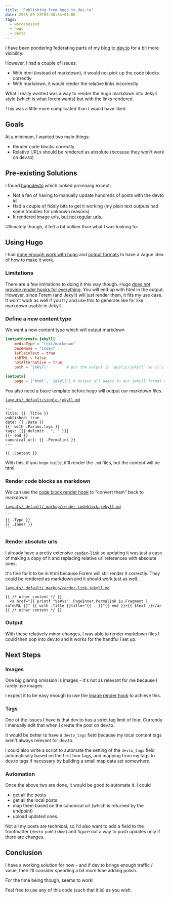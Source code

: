 ```yaml
---
title: "Publishing from hugo to dev.to"
date: 2025-09-23T09:30:54+01:00
tags:
  - wordsonsand
  - hugo
  - devto
---
```


I have been pondering federating parts of my blog to [dev.to](https://dev.to/)
for a bit more visibility.

However, I had a couple of issues:

- With html (instead of markdown), it would not pick up the code blocks
  correctly
- With markdown, it would render the relative links incorrectly

What I really wanted was a way to render the hugo markdown into Jekyll style
(which is what forem wants) but with the links rendered.

This was a little more complicated than I would have liked.

## Goals

At a minimum, I wanted two main things:

- Render code blocks correctly
- Relative URLs should be rendered as absolute (because they won't work on
  dev.to)

## Pre-existing Solutions

I found [hugodevto](https://github.com/maelvls/hudevto) which looked promising
except:

- Not a fan of having to manually update hundreds of posts with the devto id
- Had a couple of fiddly bits to get it working (my plain text outputs had some
  troubles for unknown reasons)
- It rendered image urls,
  [but not regular urls.](https://github.com/maelvls/hudevto/issues/2#issuecomment-3302934120)

Ultimately though, it felt a bit bulkier than what I was looking for

## Using Hugo

I had [done enough work with hugo](/tags/hugo) and
[output formats](/tags/inscribe) to have a vague idea of how to make it work.

### Limitations

There are a few limitations to doing it this way though. Hugo
[does not provide render hooks for everything](https://gohugo.io/render-hooks/introduction/).
You will end up with html in the output. However, since Forem (and Jekyll) will
just render them, it fits my use case. It won't work as well if you try and use
this to generate like for like markdown usable in Jekyll.

### Define a new content type

We want a new content type which will output markdown

```toml
[outputFormats.jekyll]
    mediaType = "text/markdown"
    baseName = "index"
    isPlainText = true
    isHTML = false
    notAlternative = true
    path = 'jekyll'        # put the output in `public/jekyll` so it's easier to find

[outputs]
    page = ['html', 'jekyll'] # Output all pages in our jekyll format as well
```

You also need a basic template before hugo will output our markdown files.

[`layouts/_default/single.jekyll.md`](../../../layouts/_default/single.jekyll.md)

```gotemplate
---
title: {{ .Title }}
published: true
date: {{ .Date }}
{{- with .Params.tags }}
tags: [{{ delimit . ", " }}]
{{- end }}
canonical_url: {{ .Permalink }}
---

{{ .Content }}
```

With this, if you `hugo build`, it'll render the `.md` files, but the content
will be html.

### Render code blocks as markdown

We can use the
[code block render hook](https://gohugo.io/render-hooks/code-blocks/) to
"convert them" back to markdown.

[`layouts/_default/_markup/render-codeblock.jekyll.md`](../../../layouts/_default/_markup/render-codeblock.jekyll.md)

````gotemplate
```
{{ .Type }}
{{ .Inner }}
```
````

### Render absolute urls

I already have a pretty extensive
[`render-link`](../../../layouts/_default/_markup/render-link.html) so updating
it was just a case of making a copy of it and replacing relative url references
with absolute ones.

It's fine for it to be in html because Forem will still render it correctly.
They could be rendered as markdown and it should work just as well.

[`layouts/_default/_markup/render-link.jekyll.md`](../../../layouts/_default/_markup/render-link.jekyll.md)

```gotemplate
{{ /* other content */ }}
  <a href="{{ printf "%s#%s" .PageInner.Permalink $u.Fragment | safeURL }}" {{ with .Title }}title="{{ . }}"{{ end }}>{{ $text }}</a>
{{ /* other content */ }}
```

### Output

With these relatively minor changes, I was able to render markdown files I could
then pop into dev.to and it works for the handful I set up.

## Next Steps

### Images

One big glaring omission is images - it's not as relevant for me because I
rarely use images.

I expect it to be easy enough to use the
[image render hook](https://gohugo.io/render-hooks/images/) to achieve this.

### Tags

One of the issues I have is that dev.to has a strict tag limit of four.
Currently I manually edit that when I create the post on dev.to.

It would be better to have a `devto_tags` field because my local content tags
aren't always relevant for dev.to.

I could also write a script to automate the setting of the `devto_tags` field
automatically based on the first four tags, and mapping from my tags to dev.to
tags if necessary by building a small map data set somewhere.

### Automation

Once the above two are done, it would be good to automate it. I could

- [get all the posts](https://developers.forem.com/api/v0#tag/articles/operation/getUserAllArticles)
- get all the local posts
- map them based on the canonical url (which is returned by the endpoint)
- upload updated ones.

Not all my posts are technical, so I'd also want to add a field to the
frontmatter (`devto_published`) and figure out a way to push updates only if
there are changes.

## Conclusion

I have a working solution for now - and if dev.to brings enough traffic / value,
then I'll consider spending a bit more time adding polish.

For the time being though, seems to work!

Feel free to use any of this code (such that it is) as you wish.
